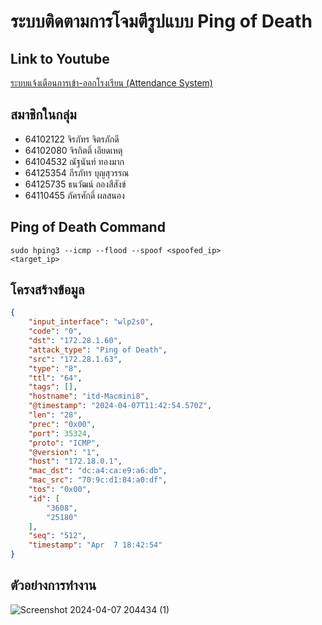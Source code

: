 # ระบบติดตามการโจมตีรูปแบบ Ping of Death
## Link to Youtube
[ระบบแจ้งเตือนการเข้า-ออกโรงเรียน (Attendance System)](https://youtu.be/BAh69DkOwuc?si=MIl8_Ys98mKSaYL-)
## สมาชิกในกลุ่ม
- 64102122 จิรภัทร จิตรภักดี
- 64102080 จิรกิตติ์ เอียดเหตุ 
- 64104532 ณัฐนันท์ ทองมาก
- 64125354 ภีรภัทร บุญสุวรรณ
- 64125735 ธนวัฒน์ กองสีสังข์
- 64110455 ภัครศักดิ์ ผลสนอง 
## Ping of Death Command
<code>sudo hping3 --icmp --flood --spoof <spoofed_ip> <target_ip></code>
## โครงสร้างข้อมูล
```json
{
    "input_interface": "wlp2s0",
    "code": "0",
    "dst": "172.28.1.60",
    "attack_type": "Ping of Death",
    "src": "172.28.1.63",
    "type": "8",
    "ttl": "64",
    "tags": [],
    "hostname": "itd-Macmini8",
    "@timestamp": "2024-04-07T11:42:54.570Z",
    "len": "28",
    "prec": "0x00",
    "port": 35324,
    "proto": "ICMP",
    "@version": "1",
    "host": "172.18.0.1",
    "mac_dst": "dc:a4:ca:e9:a6:db",
    "mac_src": "70:9c:d1:84:a0:df",
    "tos": "0x00",
    "id": [
        "3608",
        "25180"
    ],
    "seq": "512",
    "timestamp": "Apr  7 18:42:54"
}
```
## ตัวอย่างการทำงาน
![Screenshot 2024-04-07 204434 (1)](https://github.com/TOEYJIRAKIT/Cyber-Security---Project/assets/110581279/a0723a82-7174-45d8-adfa-f165d89999e5)
